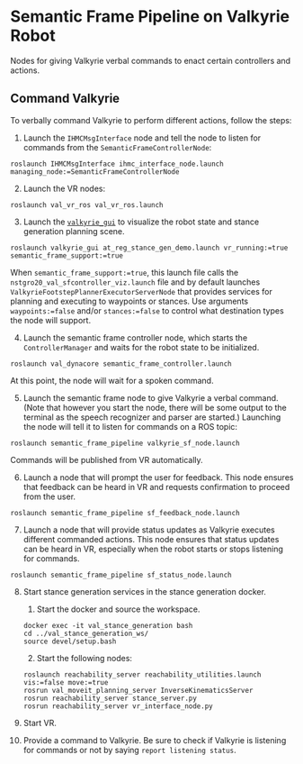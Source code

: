 # Semantic Frame Pipeline on Valkyrie Robot
Nodes for giving Valkyrie verbal commands to enact certain controllers and actions.



## Command Valkyrie
To verbally command Valkyrie to perform different actions, follow the steps:

1. Launch the `IHMCMsgInterface` node and tell the node to listen for commands from the `SemanticFrameControllerNode`:
```
roslaunch IHMCMsgInterface ihmc_interface_node.launch managing_node:=SemanticFrameControllerNode
```

2. Launch the VR nodes:
```
roslaunch val_vr_ros val_vr_ros.launch
```

3. Launch the [`valkyrie_gui`](https://js-er-code.jsc.nasa.gov/vs/valkyrie_gui/-/tree/feature/semantic_frames) to visualize the robot state and stance generation planning scene.
```
roslaunch valkyrie_gui at_reg_stance_gen_demo.launch vr_running:=true semantic_frame_support:=true
```
When `semantic_frame_support:=true`, this launch file calls the `nstgro20_val_sfcontroller_viz.launch` file and by default launches `ValkyrieFootstepPlannerExecutorServerNode` that provides services for planning and executing to waypoints or stances.  Use arguments `waypoints:=false` and/or `stances:=false` to control what destination types the node will support.

4. Launch the semantic frame controller node, which starts the `ControllerManager` and waits for the robot state to be initialized.
```
roslaunch val_dynacore semantic_frame_controller.launch
```
At this point, the node will wait for a spoken command.

5. Launch the semantic frame node to give Valkyrie a verbal command.  (Note that however you start the node, there will be some output to the terminal as the speech recognizer and parser are started.)  Launching the node will tell it to listen for commands on a ROS topic:
```
roslaunch semantic_frame_pipeline valkyrie_sf_node.launch
```
Commands will be published from VR automatically.

6. Launch a node that will prompt the user for feedback.  This node ensures that feedback can be heard in VR and requests confirmation to proceed from the user.
```
roslaunch semantic_frame_pipeline sf_feedback_node.launch
```

7. Launch a node that will provide status updates as Valkyrie executes different commanded actions.  This node ensures that status updates can be heard in VR, especially when the robot starts or stops listening for commands.
```
roslaunch semantic_frame_pipeline sf_status_node.launch
```

8. Start stance generation services in the stance generation docker.
	1. Start the docker and source the workspace.
	```
	docker exec -it val_stance_generation bash
	cd ../val_stance_generation_ws/
	source devel/setup.bash
	```

	2. Start the following nodes:
	```
	roslaunch reachability_server reachability_utilities.launch vis:=false move:=true
	rosrun val_moveit_planning_server InverseKinematicsServer
	rosrun reachability_server stance_server.py
	rosrun reachability_server vr_interface_node.py
	```

9. Start VR.

10. Provide a command to Valkyrie.  Be sure to check if Valkyrie is listening for commands or not by saying `report listening status`.
